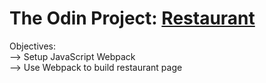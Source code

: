# The Odin Project: [Restaurant](https://www.theodinproject.com/lessons/node-path-javascript-restaurant-page)  


Objectives:  
--> Setup JavaScript Webpack  
--> Use Webpack to build restaurant page
